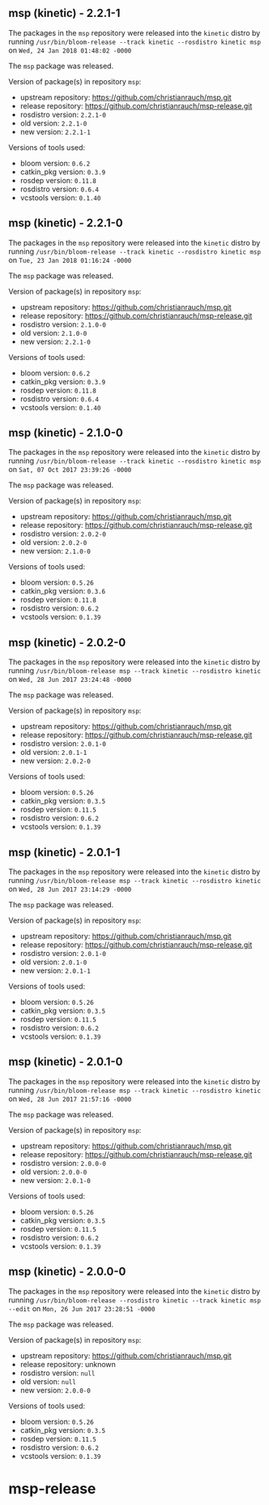 ## msp (kinetic) - 2.2.1-1

The packages in the `msp` repository were released into the `kinetic` distro by running `/usr/bin/bloom-release --track kinetic --rosdistro kinetic msp` on `Wed, 24 Jan 2018 01:48:02 -0000`

The `msp` package was released.

Version of package(s) in repository `msp`:

- upstream repository: https://github.com/christianrauch/msp.git
- release repository: https://github.com/christianrauch/msp-release.git
- rosdistro version: `2.2.1-0`
- old version: `2.2.1-0`
- new version: `2.2.1-1`

Versions of tools used:

- bloom version: `0.6.2`
- catkin_pkg version: `0.3.9`
- rosdep version: `0.11.8`
- rosdistro version: `0.6.4`
- vcstools version: `0.1.40`


## msp (kinetic) - 2.2.1-0

The packages in the `msp` repository were released into the `kinetic` distro by running `/usr/bin/bloom-release --track kinetic --rosdistro kinetic msp` on `Tue, 23 Jan 2018 01:16:24 -0000`

The `msp` package was released.

Version of package(s) in repository `msp`:

- upstream repository: https://github.com/christianrauch/msp.git
- release repository: https://github.com/christianrauch/msp-release.git
- rosdistro version: `2.1.0-0`
- old version: `2.1.0-0`
- new version: `2.2.1-0`

Versions of tools used:

- bloom version: `0.6.2`
- catkin_pkg version: `0.3.9`
- rosdep version: `0.11.8`
- rosdistro version: `0.6.4`
- vcstools version: `0.1.40`


## msp (kinetic) - 2.1.0-0

The packages in the `msp` repository were released into the `kinetic` distro by running `/usr/bin/bloom-release --track kinetic --rosdistro kinetic msp` on `Sat, 07 Oct 2017 23:39:26 -0000`

The `msp` package was released.

Version of package(s) in repository `msp`:

- upstream repository: https://github.com/christianrauch/msp.git
- release repository: https://github.com/christianrauch/msp-release.git
- rosdistro version: `2.0.2-0`
- old version: `2.0.2-0`
- new version: `2.1.0-0`

Versions of tools used:

- bloom version: `0.5.26`
- catkin_pkg version: `0.3.6`
- rosdep version: `0.11.8`
- rosdistro version: `0.6.2`
- vcstools version: `0.1.39`


## msp (kinetic) - 2.0.2-0

The packages in the `msp` repository were released into the `kinetic` distro by running `/usr/bin/bloom-release msp --track kinetic --rosdistro kinetic` on `Wed, 28 Jun 2017 23:24:48 -0000`

The `msp` package was released.

Version of package(s) in repository `msp`:

- upstream repository: https://github.com/christianrauch/msp.git
- release repository: https://github.com/christianrauch/msp-release.git
- rosdistro version: `2.0.1-0`
- old version: `2.0.1-1`
- new version: `2.0.2-0`

Versions of tools used:

- bloom version: `0.5.26`
- catkin_pkg version: `0.3.5`
- rosdep version: `0.11.5`
- rosdistro version: `0.6.2`
- vcstools version: `0.1.39`


## msp (kinetic) - 2.0.1-1

The packages in the `msp` repository were released into the `kinetic` distro by running `/usr/bin/bloom-release msp --track kinetic --rosdistro kinetic` on `Wed, 28 Jun 2017 23:14:29 -0000`

The `msp` package was released.

Version of package(s) in repository `msp`:

- upstream repository: https://github.com/christianrauch/msp.git
- release repository: https://github.com/christianrauch/msp-release.git
- rosdistro version: `2.0.1-0`
- old version: `2.0.1-0`
- new version: `2.0.1-1`

Versions of tools used:

- bloom version: `0.5.26`
- catkin_pkg version: `0.3.5`
- rosdep version: `0.11.5`
- rosdistro version: `0.6.2`
- vcstools version: `0.1.39`


## msp (kinetic) - 2.0.1-0

The packages in the `msp` repository were released into the `kinetic` distro by running `/usr/bin/bloom-release msp --track kinetic --rosdistro kinetic` on `Wed, 28 Jun 2017 21:57:16 -0000`

The `msp` package was released.

Version of package(s) in repository `msp`:

- upstream repository: https://github.com/christianrauch/msp.git
- release repository: https://github.com/christianrauch/msp-release.git
- rosdistro version: `2.0.0-0`
- old version: `2.0.0-0`
- new version: `2.0.1-0`

Versions of tools used:

- bloom version: `0.5.26`
- catkin_pkg version: `0.3.5`
- rosdep version: `0.11.5`
- rosdistro version: `0.6.2`
- vcstools version: `0.1.39`


## msp (kinetic) - 2.0.0-0

The packages in the `msp` repository were released into the `kinetic` distro by running `/usr/bin/bloom-release --rosdistro kinetic --track kinetic msp --edit` on `Mon, 26 Jun 2017 23:28:51 -0000`

The `msp` package was released.

Version of package(s) in repository `msp`:

- upstream repository: https://github.com/christianrauch/msp.git
- release repository: unknown
- rosdistro version: `null`
- old version: `null`
- new version: `2.0.0-0`

Versions of tools used:

- bloom version: `0.5.26`
- catkin_pkg version: `0.3.5`
- rosdep version: `0.11.5`
- rosdistro version: `0.6.2`
- vcstools version: `0.1.39`


# msp-release